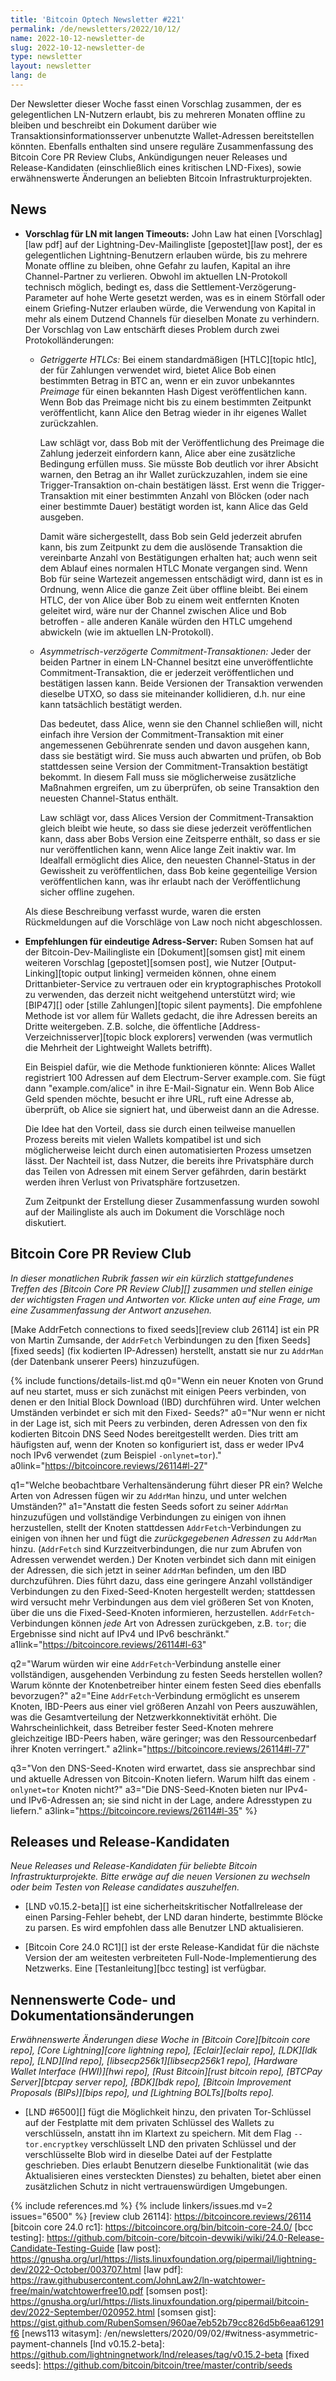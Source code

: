 ```yaml
---
title: 'Bitcoin Optech Newsletter #221'
permalink: /de/newsletters/2022/10/12/
name: 2022-10-12-newsletter-de
slug: 2022-10-12-newsletter-de
type: newsletter
layout: newsletter
lang: de
---
```

Der Newsletter dieser Woche fasst einen Vorschlag zusammen, der es
gelegentlichen LN-Nutzern erlaubt, bis zu mehreren Monaten offline zu bleiben
und beschreibt ein Dokument darüber wie Transaktionsinformationsserver
unbenutzte Wallet-Adressen bereitstellen könnten. Ebenfalls enthalten sind
unsere reguläre Zusammenfassung des Bitcoin Core PR Review Clubs, Ankündigungen
neuer Releases und Release-Kandidaten (einschließlich eines kritischen
LND-Fixes), sowie erwähnenswerte Änderungen an beliebten Bitcoin
Infrastrukturprojekten.

## News

- **Vorschlag für LN mit langen Timeouts:** John Law hat einen [Vorschlag][law pdf]
  auf der Lightning-Dev-Mailingliste [gepostet][law post], der es gelegentlichen
  Lightning-Benutzern erlauben würde, bis zu mehrere Monate offline zu bleiben,
  ohne Gefahr zu laufen, Kapital an ihre Channel-Partner zu verlieren. Obwohl im
  aktuellen LN-Protokoll technisch möglich, bedingt es, dass die
  Settlement-Verzögerung-Parameter auf hohe Werte gesetzt werden, was es in einem
  Störfall oder einem Griefing-Nutzer erlauben würde, die Verwendung von
  Kapital in mehr als einem Dutzend Channels für dieselben Monate zu verhindern.
  Der Vorschlag von Law entschärft dieses Problem durch zwei Protokolländerungen:

  - *Getriggerte HTLCs:* Bei einem standardmäßigen [HTLC][topic htlc],
    der für Zahlungen verwendet wird, bietet Alice Bob einen bestimmten Betrag
    in BTC an, wenn er ein zuvor unbekanntes *Preimage* für einen bekannten
    Hash Digest veröffentlichen kann. Wenn Bob das Preimage nicht bis zu einem
    bestimmten Zeitpunkt veröffentlicht, kann Alice den Betrag wieder in ihr
    eigenes Wallet zurückzahlen.

    Law schlägt vor, dass Bob mit der Veröffentlichung des Preimage die
    Zahlung jederzeit einfordern kann, Alice aber eine zusätzliche Bedingung
    erfüllen muss. Sie müsste Bob deutlich vor ihrer Absicht warnen, den
    Betrag an ihr Wallet zurückzuzahlen, indem sie eine Trigger-Transaktion
    on-chain bestätigen lässt. Erst wenn die Trigger-Transaktion mit einer
    bestimmten Anzahl von Blöcken (oder nach einer bestimmte Dauer) bestätigt
    worden ist, kann Alice das Geld ausgeben.

    Damit wäre sichergestellt, dass Bob sein Geld jederzeit abrufen kann,
    bis zum Zeitpunkt zu dem die auslösende Transaktion die vereinbarte
    Anzahl von Bestätigungen erhalten hat; auch wenn seit dem Ablauf eines
    normalen HTLC Monate vergangen sind. Wenn Bob für seine Wartezeit
    angemessen entschädigt wird, dann ist es in Ordnung, wenn Alice die
    ganze Zeit über offline bleibt. Bei einem HTLC, der von Alice über Bob
    zu einem weit entfernten Knoten geleitet wird, wäre nur der Channel
    zwischen Alice und Bob betroffen - alle anderen Kanäle würden den HTLC
    umgehend abwickeln (wie im aktuellen LN-Protokoll).

  - *Asymmetrisch-verzögerte Commitment-Transaktionen:* Jeder der beiden
    Partner in einem LN-Channel besitzt eine unveröffentlichte
    Commitment-Transaktion, die er jederzeit veröffentlichen und bestätigen
    lassen kann. Beide Versionen der Transaktion verwenden dieselbe UTXO, so
    dass sie miteinander kollidieren, d.h. nur eine kann tatsächlich bestätigt
    werden.

    Das bedeutet, dass Alice, wenn sie den Channel schließen will, nicht
    einfach ihre Version der Commitment-Transaktion mit einer angemessenen
    Gebührenrate senden und davon ausgehen kann, dass sie bestätigt wird.
    Sie muss auch abwarten und prüfen, ob Bob stattdessen seine Version der
    Commitment-Transaktion bestätigt bekommt. In diesem Fall muss sie
    möglicherweise zusätzliche Maßnahmen ergreifen, um zu überprüfen, ob
    seine Transaktion den neuesten Channel-Status enthält.

    Law schlägt vor, dass Alices Version der Commitment-Transaktion gleich
    bleibt wie heute, so dass sie diese jederzeit veröffentlichen kann, dass
    aber Bobs Version eine Zeitsperre enthält, so dass er sie nur
    veröffentlichen kann, wenn Alice lange Zeit inaktiv war. Im Idealfall
    ermöglicht dies Alice, den neuesten Channel-Status in der Gewissheit zu
    veröffentlichen, dass Bob keine gegenteilige Version veröffentlichen
    kann, was ihr erlaubt nach der Veröffentlichung sicher offline zugehen.

  Als diese Beschreibung verfasst wurde, waren die ersten Rückmeldungen auf
  die Vorschläge von Law noch nicht abgeschlossen.

- **Empfehlungen für eindeutige Adress-Server:** Ruben Somsen hat auf der
  Bitcoin-Dev-Mailingliste ein [Dokument][somsen gist] mit einem weiteren
  Vorschlag [gepostet][somsen post], wie Nutzer [Output-Linking][topic output linking]
  vermeiden können, ohne einem Drittanbieter-Service zu vertrauen oder ein
  kryptographisches Protokoll zu verwenden, das derzeit nicht weitgehend
  unterstützt wird; wie [BIP47][] oder [stille Zahlungen][topic silent payments].
  Die empfohlene Methode ist vor allem für Wallets gedacht, die ihre Adressen
  bereits an Dritte weitergeben. Z.B. solche, die öffentliche
  [Address-Verzeichnisserver][topic block explorers] verwenden (was vermutlich
  die Mehrheit der Lightweight Wallets betrifft).

  Ein Beispiel dafür, wie die Methode funktionieren könnte:
  Alices Wallet registriert 100 Adressen auf dem Electrum-Server example.com.
  Sie fügt dann "example.com/alice" in ihre E-Mail-Signatur ein. Wenn Bob
  Alice Geld spenden möchte, besucht er ihre URL, ruft eine Adresse ab,
  überprüft, ob Alice sie signiert hat, und überweist dann an die Adresse.

  Die Idee hat den Vorteil, dass sie durch einen teilweise manuellen Prozess
  bereits mit vielen Wallets kompatibel ist und sich möglicherweise leicht
  durch einen automatisierten Prozess umsetzen lässt. Der Nachteil ist, dass
  Nutzer, die bereits ihre Privatsphäre durch das Teilen von Adressen mit
  einem Server gefährden, darin bestärkt werden ihren Verlust von Privatsphäre
  fortzusetzen.

  Zum Zeitpunkt der Erstellung dieser Zusammenfassung wurden sowohl auf der
  Mailingliste als auch im Dokument die Vorschläge noch diskutiert.

## Bitcoin Core PR Review Club

*In dieser monatlichen Rubrik fassen wir ein kürzlich stattgefundenes Treffen
des [Bitcoin Core PR Review Club][] zusammen und stellen einige der wichtigsten
Fragen und Antworten vor. Klicke unten auf eine Frage, um eine Zusammenfassung
der Antwort anzusehen.*

[Make AddrFetch connections to fixed seeds][review club 26114]
ist ein PR von Martin Zumsande, der `AddrFetch` Verbindungen zu
den [fixen Seeds][fixed seeds] (fix kodierten IP-Adressen) herstellt,
anstatt sie nur zu `AddrMan` (der Datenbank unserer Peers) hinzuzufügen.

{% include functions/details-list.md
  q0="Wenn ein neuer Knoten von Grund auf neu startet, muss er sich zunächst mit
einigen Peers verbinden, von denen er den Initial Block Download (IBD)
durchführen wird. Unter welchen Umständen verbindet er sich mit den Fixed-
Seeds?"
  a0="Nur wenn er nicht in der Lage ist, sich mit Peers zu verbinden, deren
Adressen von den fix kodierten Bitcoin DNS Seed Nodes bereitgestellt werden.
Dies tritt am häufigsten auf, wenn der Knoten so konfiguriert ist, dass er
weder IPv4 noch IPv6 verwendet (zum Beispiel `-onlynet=tor`)."
  a0link="https://bitcoincore.reviews/26114#l-27"

  q1="Welche beobachtbare Verhaltensänderung führt dieser PR ein?
Welche Arten von Adressen fügen wir zu `AddrMan` hinzu, und unter welchen
Umständen?"
  a1="Anstatt die festen Seeds sofort zu seiner `AddrMan` hinzuzufügen und
vollständige Verbindungen zu einigen von ihnen herzustellen, stellt der Knoten
stattdessen `AddrFetch`-Verbindungen zu einigen von ihnen her und fügt die
_zurückgegebenen Adressen_ zu `AddrMan` hinzu. (`AddrFetch` sind
Kurzzeitverbindungen, die nur zum Abrufen von Adressen verwendet werden.)
Der Knoten verbindet sich dann mit einigen der Adressen, die sich jetzt in
seiner `AddrMan` befinden, um den IBD durchzuführen. Dies führt dazu, dass
eine geringere Anzahl vollständiger Verbindungen zu den Fixed-Seed-Knoten
hergestellt werden; stattdessen wird versucht mehr Verbindungen aus dem viel
größeren Set von Knoten, über die uns die Fixed-Seed-Knoten informieren,
herzustellen. `AddrFetch`-Verbindungen können _jede_ Art von Adressen
zurückgeben, z.B. `tor`; die Ergebnisse sind nicht auf IPv4 und IPv6 beschränkt."
  a1link="https://bitcoincore.reviews/26114#l-63"

  q2="Warum würden wir eine `AddrFetch`-Verbindung anstelle einer vollständigen,
ausgehenden Verbindung zu festen Seeds herstellen wollen? Warum könnte der
Knotenbetreiber hinter einem festen Seed dies ebenfalls bevorzugen?"
  a2="Eine `AddrFetch`-Verbindung ermöglicht es unserem Knoten, IBD-Peers aus
einer viel größeren Anzahl von Peers auszuwählen, was die Gesamtverteilung der
Netzwerkkonnektivität erhöht. Die Wahrscheinlichkeit, dass Betreiber fester
Seed-Knoten mehrere gleichzeitige IBD-Peers haben, wäre geringer; was den
Ressourcenbedarf ihrer Knoten verringert."
  a2link="https://bitcoincore.reviews/26114#l-77"

  q3="Von den DNS-Seed-Knoten wird erwartet, dass sie ansprechbar sind und
aktuelle Adressen von Bitcoin-Knoten liefern. Warum hilft das einem
`-onlynet=tor` Knoten nicht?"
  a3="Die DNS-Seed-Knoten bieten nur IPv4- und IPv6-Adressen an; sie sind nicht
in der Lage, andere Adresstypen zu liefern."
  a3link="https://bitcoincore.reviews/26114#l-35"
%}

## Releases und Release-Kandidaten

*Neue Releases und Release-Kandidaten für beliebte Bitcoin
Infrastrukturprojekte. Bitte erwäge auf die neuen Versionen
zu wechseln oder beim Testen von Release candidates auszuhelfen.*

- [LND v0.15.2-beta][] ist eine sicherheitskritischer Notfallrelease der einen
  Parsing-Fehler behebt, der LND daran hinderte, bestimmte Blöcke zu parsen.
  Es wird empfohlen dass alle Benutzer LND aktualisieren.

- [Bitcoin Core 24.0 RC1][] ist der erste Release-Kandidat für die nächste
  Version der am weitesten verbreiteten Full-Node-Implementierung des Netzwerks.
  Eine [Testanleitung][bcc testing] ist verfügbar.

## Nennenswerte Code- und Dokumentationsänderungen

*Erwähnenswerte Änderungen diese Woche in [Bitcoin Core][bitcoin core repo],
[Core Lightning][core lightning repo], [Eclair][eclair repo], [LDK][ldk repo],
[LND][lnd repo], [libsecp256k1][libsecp256k1 repo], [Hardware Wallet
Interface (HWI)][hwi repo], [Rust Bitcoin][rust bitcoin repo], [BTCPay
Server][btcpay server repo], [BDK][bdk repo], [Bitcoin Improvement
Proposals (BIPs)][bips repo], und [Lightning BOLTs][bolts repo].*

- [LND #6500][] fügt die Möglichkeit hinzu, den privaten Tor-Schlüssel auf der
  Festplatte mit dem privaten Schlüssel des Wallets zu verschlüsseln, anstatt
  ihn im Klartext zu speichern. Mit dem Flag `--tor.encryptkey` verschlüsselt
  LND den privaten Schlüssel und der verschlüsselte Blob wird in dieselbe Datei
  auf der Festplatte geschrieben. Dies erlaubt Benutzern dieselbe Funktionalität
  (wie das Aktualisieren eines versteckten Dienstes) zu behalten, bietet aber
  einen zusätzlichen Schutz in nicht vertrauenswürdigen Umgebungen.

{% include references.md %}
{% include linkers/issues.md v=2 issues="6500" %}
[review club 26114]: https://bitcoincore.reviews/26114
[bitcoin core 24.0 rc1]: https://bitcoincore.org/bin/bitcoin-core-24.0/
[bcc testing]: https://github.com/bitcoin-core/bitcoin-devwiki/wiki/24.0-Release-Candidate-Testing-Guide
[law post]: https://gnusha.org/url/https://lists.linuxfoundation.org/pipermail/lightning-dev/2022-October/003707.html
[law pdf]: https://raw.githubusercontent.com/JohnLaw2/ln-watchtower-free/main/watchtowerfree10.pdf
[somsen post]: https://gnusha.org/url/https://lists.linuxfoundation.org/pipermail/bitcoin-dev/2022-September/020952.html
[somsen gist]: https://gist.github.com/RubenSomsen/960ae7eb52b79cc826d5b6eaa61291f6
[news113 witasym]: /en/newsletters/2020/09/02/#witness-asymmetric-payment-channels
[lnd v0.15.2-beta]: https://github.com/lightningnetwork/lnd/releases/tag/v0.15.2-beta
[fixed seeds]: https://github.com/bitcoin/bitcoin/tree/master/contrib/seeds
